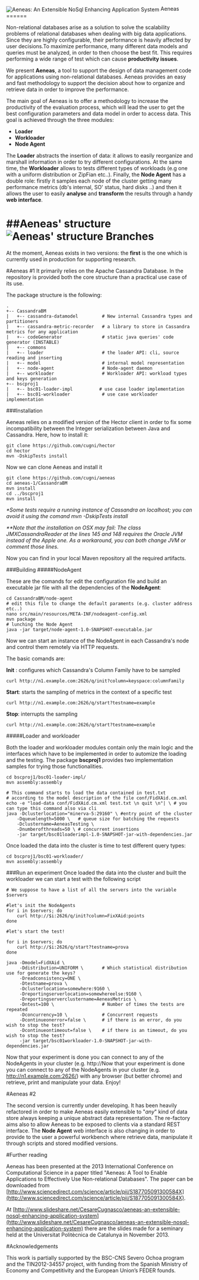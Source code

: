 <img align="center" src="http://i.imgur.com/btdQJC2.jpg" title="Aeneas: An Extensible NoSql Enhancing Application System" />
Aeneas
======

Non-relational databases arise as a solution to solve the scalability problems of relational databases when dealing with big data applications. Since they are highly configurable, their performance is heavily affected by user decisions.To maximize performance, many different data models and queries must be analyzed, in order to then choose the best fit. This requires performing a wide range of test which can cause **productivity issues**.

We present **Aeneas**, a tool to support the design of data management code for applications using non-relational databases. Aeneas provides an easy and fast methodology to support the decision about how to organize and retrieve data in order to improve the performance.

The main goal of Aeneas is to offer a methodology to increase the productivity of the evaluation process, which will lead the user to get the best configuration parameters and data model in order to access data.
This goal is achieved through the three modules: 
 
* **Loader**
* **Workloader**
* **Node Agent**

The **Loader** abstracts the insertion  of data: it allows to  easily  reorganize and marshall information  in order to try different  configurations. At the same time,  the **Workloader** allows to tests  different types of  workloads (e.g one with a uniform distribution or ZipFian etc..). Finally, the **Node Agent** has a double role: firstly it  samples each node of the cluster getting many performance metrics (db's internal, SO' status, hard disks ..) and then it allows the user to easily **analyse** and **transform** the results through a  handy **web interface**.

##Aeneas' structure
 <img src="http://i.imgur.com/9LQOTKx.png" title="Aeneas' structure" />
Branches
=========
At the moment, Aeneas exists in two versions: the **first** is the one which is currently  used in production for supporting research. 

#Aeneas #1
It primarily relies on the Apache Cassandra Database. In the repository is provided both the core structure than a practical use case of its use.

The package structure is the following:

	.
	+-- CassandraBM
	|   +-- cassandra-datamodel  		# New internal Cassandra types and partitioners 
	|   +-- cassandra-metric-recorder   # a library to store in Cassandra metrics for any application
	|   +-- codeGenerator				# static java queries' code generator (INSTABLE) 
	|   +-- commons
	|   +-- loader						# the loader API: cli, source reading and inserting
	|   +-- model						# internal model representation
	|   +-- node-agent					# Node-agent daemon
	|   +-- workloader					# Workloader API: workload types and keys generation
	+-- bscproj1
	|   +-- bsc01-loader-impl          # use case loader implementation
	|   +-- bsc01-workloader          	# use case workloader implementation


###Installation 

Aeneas relies on a modified version of the Hector client in order to fix some incompatibility between the Integer serialization between Java and Cassandra.
Here, how to install it: 
	
	git clone https://github.com/cugni/hector
	cd hector
	mvn -DskipTests install 

Now we can clone Aeneas and install it

	git clone https://github.com/cugni/aeneas
	cd aeneas-1/CassandraBM
	mvn install	
	cd ../bscproj1
	mvn install
	
 *\*Some tests require a running instance of Cassandra on localhost; you can avoid it using the comand mvn -DskipTests install*

*\*\*Note that the installation on OSX may fail: The class JMXCassandraReader at the lines 145 and 148 requires the Oracle JVM instead of the Apple one. As a workaround,  you can both change JVM or comment those lines.*
 
 Now you can find in your local Maven repository all the required artifacts. 
 
###Building
#####NodeAgent

These are the comands for edit the configuration file and build an executable jar file with all the dependencies of the **NodeAgent**:

	cd CassandraBM/node-agent
	# edit this file to change the default paraments (e.g. cluster address etc..)
	nano src/main/resources/META-INF/nodeagent-config.xml 
	mvn package
	# lunching the Node Agent
	java -jar target/node-agent-1.0-SNAPSHOT-executable.jar 

Now we can start an instance of the NodeAgent in each Cassandra's node and control them remotely via HTTP requests.


The basic comands are:

**Init** : configures which  Cassandra's Column Family have to be sampled
	
	curl http://n1.example.com:2626/q/init?column=keyspace:columnFamily
	
**Start**: starts the sampling of metrics in the context of a specific test
	
	curl http://n1.example.com:2626/q/start?testname=example

**Stop**: interrupts the sampling
	
	curl http://n1.example.com:2626/q/start?testname=example
	


#####Loader and workloader

Both the  loader  and workloader modules contain only the  main logic and the interfaces which have to be implemented in order to automize the loading and the testing. The package **bscproj1** provides two implementation samples for trying those functionalities.

	cd bscproj1/bsc01-loader-impl/
	mvn assembly:assembly
	
	# This command starts to load the data contained in test.txt
	# according to the model description of the file conf/FidXAid.cm.xml
	echo -e "load-data conf/FidXAid.cm.xml test.txt \n quit \n"| \ # you can type this command also via cli
	java -Dclusterlocation="minerva-5:29160" \ #entry point of the cluster
 		-Dqueuelength=5000 \   # queue size for batching the requests
 		-Dclustername=AeneasTesting \ 
 		-Dnumberofthreads=50 \ # concurrent insertions
        -jar target/bsc01loaderimpl-1.0-SNAPSHOT-jar-with-dependencies.jar 
	

Once loaded the data into the cluster is time to test different query types:

	cd bscproj1/bsc01-workloader/
	mvn assembly:assembly
	
	
###Run an experiment
Once loaded the data into the cluster and built the workloader we can start a test with the following script
	
	# We suppose to have a list of all the servers into the variable $servers
	
	#let's init the NodeAgents
	for i in $servers; do		
		curl http://$i:2626/q/init?column=FixXAid:points
	done
	
	#let's start the test!
	
	for i in $servers; do		
		curl http://$i:2626/q/start?testname=prova
	done
	
	java -Dmodel=FidXAid \
		 -Ddistribution=UNIFORM \ 		# Which statistical distribution use for generate the keys?
		 -Dreadconsistency=ONE \		
		 -Dtestname=prova \
		 -Dclusterlocation=somewhere:9160 \
		 -Dreportingserverlocation=somewhereelse:9160 \
		 -Dreportingserverclustername=AeneasMetrics \
 		 -Dntest=100 \  				# Number of times the tests are repeated
		 -Dconcurrency=10 \ 			# Concurrent requests
		 -Dcontinueonerror=false \    	# if there is an error, do you wish to stop the test?
		 -Dcontinueontimeout=false \	# if there is an timeout, do you wish to stop the test?
		 -jar target/bsc01workloader-1.0-SNAPSHOT-jar-with-dependencies.jar 


Now that your experiment is done you can connect to any of the NodeAgents in your cluster (e.g. http://Now that your experiment is done you can connect to any of the NodeAgents in your cluster (e.g. http://n1.example.com:2626/) with any browser (but better chrome) and retrieve, print and manipulate your data. Enjoy!
 

	
 
#Aeneas #2


The second version is currently under developing. It has been heavily refactored in order to make Aeneas easily extensible to "*any*" kind of data store always keeping a  unique abstract data representation. The re-factory aims also to allow Aeneas to be exposed to clients via a standard REST interface. The  **Node Agent** web interface is also changing in order to provide to the user a powerful workbench where retrieve data, manipulate it through scripts and stored modified versions.

#Further reading

Aeneas has been presented at the 2013 International Conference on Computational Science in a paper titled "Aeneas: A Tool to Enable Applications to Effectively Use Non-relational Databases". The paper can be downloaded from  [http://www.sciencedirect.com/science/article/pii/S187705091300584X](http://www.sciencedirect.com/science/article/pii/S187705091300584X).

At [http://www.slideshare.net/CesareCugnasco/aeneas-an-extensible-nosql-enhancing-application-system](http://www.slideshare.net/CesareCugnasco/aeneas-an-extensible-nosql-enhancing-application-system) there are the slides made for a seminary held at the Universitat Politècnica de Catalunya in November 2013.

#Acknowledgements

This work is partially supported by the BSC-CNS Severo Ochoa program and the TIN2012-34557 project, with funding from the Spanish Ministry of Economy and Competitivity and the European Union’s FEDER founds.